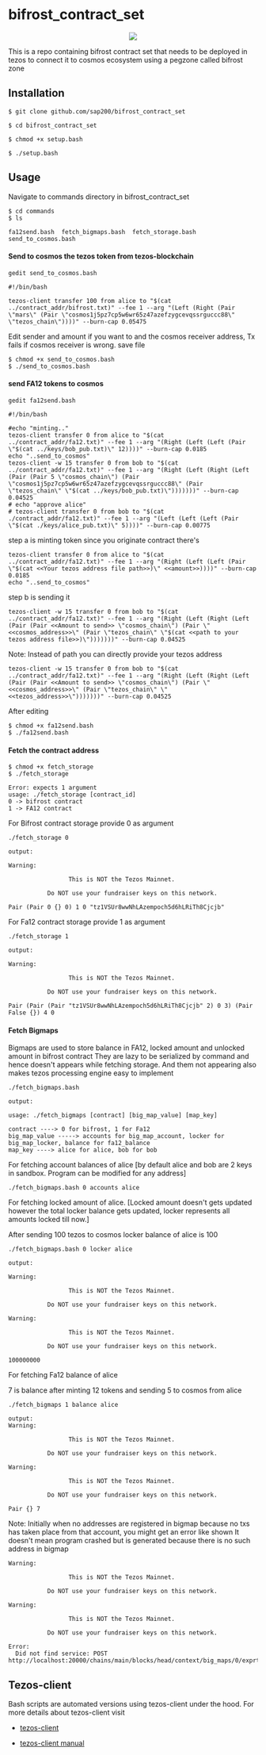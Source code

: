 # bifrost_contract_set

<p align="center">
  <img src="./bifrost_contract.png" />
</p>

This is a repo containing bifrost contract set that needs to be deployed in tezos to connect it to cosmos ecosystem using a pegzone called bifrost zone

## Installation

```
$ git clone github.com/sap200/bifrost_contract_set

$ cd bifrost_contract_set

$ chmod +x setup.bash

$ ./setup.bash
```

## Usage

Navigate to commands directory in bifrost_contract_set

```
$ cd commands
$ ls

fa12send.bash  fetch_bigmaps.bash  fetch_storage.bash  send_to_cosmos.bash
```
#### Send to cosmos the tezos token from tezos-blockchain

```
gedit send_to_cosmos.bash

#!/bin/bash

tezos-client transfer 100 from alice to "$(cat ../contract_addr/bifrost.txt)" --fee 1 --arg "(Left (Right (Pair \"mars\" (Pair \"cosmos1j5pz7cp5w6wr65z47azefzygcevqssrguccc88\" \"tezos_chain\"))))" --burn-cap 0.05475
```

Edit sender and amount if you want to and the cosmos receiver address, Tx fails if cosmos receiver is wrong.
save file

```
$ chmod +x send_to_cosmos.bash
$ ./send_to_cosmos.bash
```

#### send FA12 tokens to cosmos

```
gedit fa12send.bash

#!/bin/bash

#echo "minting.."
tezos-client transfer 0 from alice to "$(cat ../contract_addr/fa12.txt)" --fee 1 --arg "(Right (Left (Left (Pair \"$(cat ../keys/bob_pub.txt)\" 12))))" --burn-cap 0.0185
echo "..send_to_cosmos"
tezos-client -w 15 transfer 0 from bob to "$(cat ../contract_addr/fa12.txt)" --fee 1 --arg "(Right (Left (Right (Left (Pair (Pair 5 \"cosmos_chain\") (Pair \"cosmos1j5pz7cp5w6wr65z47azefzygcevqssrguccc88\" (Pair \"tezos_chain\" \"$(cat ../keys/bob_pub.txt)\")))))))" --burn-cap 0.04525
# echo "approve alice"
# tezos-client transfer 0 from bob to "$(cat ./contract_addr/fa12.txt)" --fee 1 --arg "(Left (Left (Left (Pair \"$(cat ./keys/alice_pub.txt)\" 5))))" --burn-cap 0.00775
```

step a is minting token since you originate contract there's

```
tezos-client transfer 0 from alice to "$(cat ../contract_addr/fa12.txt)" --fee 1 --arg "(Right (Left (Left (Pair \"$(cat <<Your tezos address file path>>)\" <<amount>>))))" --burn-cap 0.0185
echo "..send_to_cosmos"
```

step b is sending it 

```
tezos-client -w 15 transfer 0 from bob to "$(cat ../contract_addr/fa12.txt)" --fee 1 --arg "(Right (Left (Right (Left (Pair (Pair <<Amount to send>> \"cosmos_chain\") (Pair \"<<cosmos_address>>\" (Pair \"tezos_chain\" \"$(cat <<path to your tezos address file>>)\")))))))" --burn-cap 0.04525
```

Note: Instead of path you can directly provide your tezos address

```
tezos-client -w 15 transfer 0 from bob to "$(cat ../contract_addr/fa12.txt)" --fee 1 --arg "(Right (Left (Right (Left (Pair (Pair <<Amount to send>> \"cosmos_chain\") (Pair \"<<cosmos_address>>\" (Pair \"tezos_chain\" \"<<tezos_address>>\")))))))" --burn-cap 0.04525
```

After editing
```
$ chmod +x fa12send.bash
$ ./fa12send.bash
```

#### Fetch the contract address

```
$ chmod +x fetch_storage
$ ./fetch_storage

Error: expects 1 argument
usage: ./fetch_storage [contract_id]
0 -> bifrost contract
1 -> FA12 contract
```

For Bifrost contract storage provide 0 as argument

```
./fetch_storage 0

output:

Warning:
  
                 This is NOT the Tezos Mainnet.
  
           Do NOT use your fundraiser keys on this network.

Pair (Pair 0 {} 0) 1 0 "tz1VSUr8wwNhLAzempoch5d6hLRiTh8Cjcjb"

```

For Fa12 contract storage provide 1 as argument

```
./fetch_storage 1

output:

Warning:
  
                 This is NOT the Tezos Mainnet.
  
           Do NOT use your fundraiser keys on this network.

Pair (Pair (Pair "tz1VSUr8wwNhLAzempoch5d6hLRiTh8Cjcjb" 2) 0 3) (Pair False {}) 4 0
```

#### Fetch Bigmaps

Bigmaps are used to store balance in FA12, locked amount and unlocked amount in bifrost contract
They are lazy to be serialized by command and hence doesn't appears while fetching storage.
And them not appearing also makes tezos processing engine easy to implement

```
./fetch_bigmaps.bash 

output: 

usage: ./fetch_bigmaps [contract] [big_map_value] [map_key]

contract ----> 0 for bifrost, 1 for Fa12
big_map_value -----> accounts for big_map_account, locker for big_map_locker, balance for fa12_balance
map_key ----> alice for alice, bob for bob

```

For fetching account balances of alice [by default alice and bob are 2 keys in sandbox. Program can be modified for any address]

```
./fetch_bigmaps.bash 0 accounts alice
```

For fetching locked amount of alice. [Locked amount doesn't gets updated however the total locker balance gets updated, locker represents all amounts locked till now.]

After sending 100 tezos to cosmos
locker balance of alice is 100

```
./fetch_bigmaps.bash 0 locker alice

output:

Warning:
  
                 This is NOT the Tezos Mainnet.
  
           Do NOT use your fundraiser keys on this network.

Warning:
  
                 This is NOT the Tezos Mainnet.
  
           Do NOT use your fundraiser keys on this network.

100000000

```

For fetching Fa12 balance of alice

7 is balance after minting 12 tokens and sending 5 to cosmos from alice

```
./fetch_bigmaps 1 balance alice

output:
Warning:
  
                 This is NOT the Tezos Mainnet.
  
           Do NOT use your fundraiser keys on this network.

Warning:
  
                 This is NOT the Tezos Mainnet.
  
           Do NOT use your fundraiser keys on this network.

Pair {} 7
```

Note: Initially when no addresses are registered in bigmap because no txs has taken place from that account, you might get an error like shown
It doesn't mean program crashed but is generated because there is no such address in bigmap

```
Warning:
  
                 This is NOT the Tezos Mainnet.
  
           Do NOT use your fundraiser keys on this network.

Warning:
  
                 This is NOT the Tezos Mainnet.
  
           Do NOT use your fundraiser keys on this network.

Error:
  Did not find service: POST http://localhost:20000/chains/main/blocks/head/context/big_maps/0/exprtr3iA2ZhFDtnJZDS1nVxJYeXGWw2AWziVAD7DZf7kxsHmNLZBB/normalized
```

## Tezos-client

Bash scripts are automated versions using tezos-client under the hood. For more details about tezos-client visit

- [tezos-client](https://assets.tqtezos.com/docs/setup/1-tezos-client/)

- [tezos-client manual](https://tezos.gitlab.io/shell/cli-commands.html)




